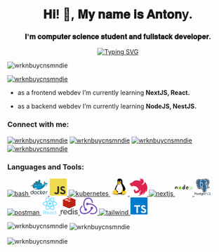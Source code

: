 <h1 align="center">𝐇𝐢! 👋, 𝐌𝐲 𝐧𝐚𝐦𝐞 𝐢𝐬 𝐀𝐧𝐭𝐨𝐧y.</h1>
<h3 align="center">𝐈'𝐦 𝐜𝐨𝐦𝐩𝐮𝐭𝐞𝐫 𝐬𝐜𝐢𝐞𝐧𝐜𝐞 𝐬𝐭𝐮𝐝𝐞𝐧𝐭 𝐚𝐧𝐝 𝐟𝐮𝐥𝐥𝐬𝐭𝐚𝐜𝐤 𝐝𝐞𝐯𝐞𝐥𝐨𝐩𝐞𝐫.</h3>
<div align="center">
<a href="https://git.io/typing-svg"><img src="https://readme-typing-svg.herokuapp.com?font=Roboto+Serif&weight=700&pause=1000&color=FFFFFF&random=false&width=435&lines=Desktop+development+(C%23%2C+Go);Web+development+(React%2FNext%2C+NodeJS%2C+Go%2C+ASP.NET));And+want+to+learn+Web3+and+DApps+" alt="Typing SVG" /></a>
</div>


<p align="left"> <img src="https://komarev.com/ghpvc/?username=wrknbuycnsmndie&label=Profile%20views&color=0e75b6&style=flat" alt="wrknbuycnsmndie" /> </p>

<p align="left"> <a href="https://twitter.com/wrknbuycnsmndie" target="blank"><img src="https://img.shields.io/twitter/follow/wrknbuycnsmndie?logo=twitter&style=for-the-badge" alt="wrknbuycnsmndie" /></a> </p>

- as a frontend webdev I’m currently learning **NextJS, React.**

- as a backend webdev I’m currently learning **NodeJS, NestJS.**



<h3 align="left">Connect with me:</h3>
<p align="left">
<a href="https://dev.to/wrknbuycnsmndie" target="blank"><img align="center" src="https://raw.githubusercontent.com/rahuldkjain/github-profile-readme-generator/master/src/images/icons/Social/devto.svg" alt="wrknbuycnsmndie" height="30" width="40" /></a>
<a href="https://twitter.com/wrknbuycnsmndie" target="blank"><img align="center" src="https://raw.githubusercontent.com/rahuldkjain/github-profile-readme-generator/master/src/images/icons/Social/twitter.svg" alt="wrknbuycnsmndie" height="30" width="40" /></a>
<a href="https://instagram.com/wrknbuycnsmndie" target="blank"><img align="center" src="https://raw.githubusercontent.com/rahuldkjain/github-profile-readme-generator/master/src/images/icons/Social/instagram.svg" alt="wrknbuycnsmndie" height="30" width="40" /></a>
<a href="https://www.youtube.com/c/wrknbuycnsmndie" target="blank"><img align="center" src="https://raw.githubusercontent.com/rahuldkjain/github-profile-readme-generator/master/src/images/icons/Social/youtube.svg" alt="wrknbuycnsmndie" height="30" width="40" /></a>
</p>


<h3 align="left">Languages and Tools:</h3>
<p align="left"> <a href="https://www.gnu.org/software/bash/" target="_blank" rel="noreferrer"> <img src="https://www.vectorlogo.zone/logos/gnu_bash/gnu_bash-icon.svg" alt="bash" width="40" height="40"/> </a> <a href="https://www.docker.com/" target="_blank" rel="noreferrer"> <img src="https://raw.githubusercontent.com/devicons/devicon/master/icons/docker/docker-original-wordmark.svg" alt="docker" width="40" height="40"/> </a> <a href="https://developer.mozilla.org/en-US/docs/Web/JavaScript" target="_blank" rel="noreferrer"> <img src="https://raw.githubusercontent.com/devicons/devicon/master/icons/javascript/javascript-original.svg" alt="javascript" width="40" height="40"/> </a> <a href="https://kubernetes.io" target="_blank" rel="noreferrer"> <img src="https://www.vectorlogo.zone/logos/kubernetes/kubernetes-icon.svg" alt="kubernetes" width="40" height="40"/> </a> <a href="https://www.linux.org/" target="_blank" rel="noreferrer"> <img src="https://raw.githubusercontent.com/devicons/devicon/master/icons/linux/linux-original.svg" alt="linux" width="40" height="40"/> </a> <a href="https://nestjs.com/" target="_blank" rel="noreferrer"> <img src="https://raw.githubusercontent.com/devicons/devicon/master/icons/nestjs/nestjs-plain.svg" alt="nestjs" width="40" height="40"/> </a> <a href="https://nextjs.org/" target="_blank" rel="noreferrer"> <img src="https://cdn.worldvectorlogo.com/logos/nextjs-2.svg" alt="nextjs" width="40" height="40"/> </a> <a href="https://nodejs.org" target="_blank" rel="noreferrer"> <img src="https://raw.githubusercontent.com/devicons/devicon/master/icons/nodejs/nodejs-original-wordmark.svg" alt="nodejs" width="40" height="40"/> </a> <a href="https://www.postgresql.org" target="_blank" rel="noreferrer"> <img src="https://raw.githubusercontent.com/devicons/devicon/master/icons/postgresql/postgresql-original-wordmark.svg" alt="postgresql" width="40" height="40"/> </a> <a href="https://postman.com" target="_blank" rel="noreferrer"> <img src="https://www.vectorlogo.zone/logos/getpostman/getpostman-icon.svg" alt="postman" width="40" height="40"/> </a> <a href="https://reactjs.org/" target="_blank" rel="noreferrer"> <img src="https://raw.githubusercontent.com/devicons/devicon/master/icons/react/react-original-wordmark.svg" alt="react" width="40" height="40"/> </a> <a href="https://redis.io" target="_blank" rel="noreferrer"> <img src="https://raw.githubusercontent.com/devicons/devicon/master/icons/redis/redis-original-wordmark.svg" alt="redis" width="40" height="40"/> </a> <a href="https://redux.js.org" target="_blank" rel="noreferrer"> <img src="https://raw.githubusercontent.com/devicons/devicon/master/icons/redux/redux-original.svg" alt="redux" width="40" height="40"/> </a> <a href="https://tailwindcss.com/" target="_blank" rel="noreferrer"> <img src="https://www.vectorlogo.zone/logos/tailwindcss/tailwindcss-icon.svg" alt="tailwind" width="40" height="40"/> </a> <a href="https://www.typescriptlang.org/" target="_blank" rel="noreferrer"> <img src="https://raw.githubusercontent.com/devicons/devicon/master/icons/typescript/typescript-original.svg" alt="typescript" width="40" height="40"/> </a> </p>

<p><img align="left" src="https://github-readme-stats.vercel.app/api/top-langs?username=wrknbuycnsmndie&show_icons=true&locale=en&layout=compact" alt="wrknbuycnsmndie" /></p>

<p>&nbsp;<img align="center" src="https://github-readme-stats.vercel.app/api?username=wrknbuycnsmndie&show_icons=true&locale=en" alt="wrknbuycnsmndie" /></p>

<p><img align="center" src="https://github-readme-streak-stats.herokuapp.com/?user=wrknbuycnsmndie&" alt="wrknbuycnsmndie" /></p>
